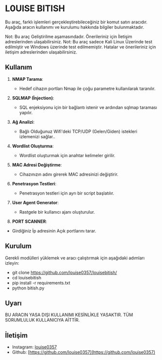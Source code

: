 # L0UISE BITISH


Bu araç, farklı işlemleri gerçekleştirebileceğiniz bir komut satırı aracıdır. Aşağıda aracın kullanımı ve kurulumu hakkında bilgiler bulunmaktadır.

Not: Bu araç Geliştirilme aşamasındadır. Önerileriniz için İletişim adreslerinden ulaşabilirsiniz.
Not: Bu araç sadece Kali Linux Üzerinde test edilmiştir ve Windows üzerinde test edilmemiştir. Hatalar ve önerileriniz için iletişim adreslerinden ulaşabilirsiniz.

## Kullanım

1. **NMAP Tarama**:
   - Hedef cihazın portları Nmap ile çoğu parametre kullanılarak taranılır.

2. **SQLMAP (İnjection)**:
   - SQL enjeksiyonu için bir bağlantı istenir ve ardından sqlmap taraması yapılır.

3. **Ağ Analizi**:
   - Bağlı Olduğunuz Wifi'deki TCP/UDP (Gelen/Giden) istekleri izlemenizi sağlar..

4. **Wordlist Oluşturma**:
   - Wordlist oluşturmak için anahtar kelimeler girilir.

5. **MAC Adresi Değiştirme**:
   - Cihazınızın adını girerek MAC adresinizi değiştirir.

6. **Penetrasyon Testleri**:
   - Penetrasyon testleri için ayrı bir script başlatılır.

7. **User Agent Generator**:
   - Rastgele bir kullanıcı ajanı oluşturulur.
   
8. **PORT SCANNER**:
- Girdiğiniz İp adresinin Açık portlarını tarar.

## Kurulum

Gerekli modülleri yüklemek ve aracı çalıştırmak için aşağıdaki adımları izleyin:
- git clone https://github.com/louise0357/louisebitish/
- cd louisebitish
- pip install -r requirements.txt
- python bitish.py



## Uyarı

BU ARACIN YASA DIŞI KULLANIMI KESİNLİKLE YASAKTIR. TÜM SORUMLULUK KULLANICIYA AİTTİR.

## İletişim

- Instagram: [louise0357](https://www.instagram.com/louise0357/)
- Github: [https://github.com/louise0357](https://github.com/louise0357)
